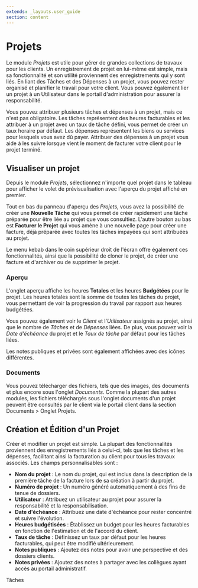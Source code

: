 ```yaml
---
extends: _layouts.user_guide
section: content
---
```


# Projets

Le module *Projets* est utile pour gérer de grandes collections de travaux pour les clients. Un enregistrement de projet en lui-même est simple, mais sa fonctionnalité et son utilité proviennent des enregistrements qui y sont liés. En liant des Tâches et des Dépenses à un projet, vous pouvez rester organisé et planifier le travail pour votre client. Vous pouvez également lier un projet à un Utilisateur dans le portail d'administration pour assurer la responsabilité.

Vous pouvez attribuer plusieurs tâches et dépenses à un projet, mais ce n'est pas obligatoire. Les tâches représentent des heures facturables et les attribuer à un projet avec un taux de tâche défini, vous permet de créer un taux horaire par défaut. Les dépenses représentent les biens ou services pour lesquels vous avez dû payer. Attribuer des dépenses à un projet vous aide à les suivre lorsque vient le moment de facturer votre client pour le projet terminé.

## Visualiser un projet

Depuis le module *Projets*, sélectionnez n'importe quel projet dans le tableau pour afficher le volet de prévisualisation avec l'aperçu du projet affiché en premier.

Tout en bas du panneau d'aperçu des *Projets*, vous avez la possibilité de créer une **Nouvelle Tâche** qui vous permet de créer rapidement une tâche préparée pour être liée au projet que vous consultiez. L'autre bouton au bas est **Facturer le Projet** qui vous amène à une nouvelle page pour créer une facture, déjà préparée avec toutes les tâches impayées qui sont attribuées au projet.

Le menu kebab dans le coin supérieur droit de l'écran offre également ces fonctionnalités, ainsi que la possibilité de cloner le projet, de créer une facture et d'archiver ou de supprimer le projet.

### Aperçu

L'onglet aperçu affiche les heures **Totales** et les heures **Budgétées** pour le projet. Les heures totales sont la somme de toutes les tâches du projet, vous permettant de voir la progression du travail par rapport aux heures budgétées.

Vous pouvez également voir le *Client* et l'*Utilisateur* assignés au projet, ainsi que le nombre de *Tâches* et de *Dépenses* liées. De plus, vous pouvez voir la *Date d'échéance* du projet et le *Taux de tâche* par défaut pour les tâches liées.

Les notes publiques et privées sont également affichées avec des icônes différentes.

### Documents

Vous pouvez télécharger des fichiers, tels que des images, des documents et plus encore sous l'onglet *Documents*. Comme la plupart des autres modules, les fichiers téléchargés sous l'onglet documents d'un projet peuvent être consultés par le client via le portail client dans la section Documents > Onglet Projets.

## Création et Édition d'un Projet

Créer et modifier un projet est simple. La plupart des fonctionnalités proviennent des enregistrements liés à celui-ci, tels que les tâches et les dépenses, facilitant ainsi la facturation au client pour tous les travaux associés. Les champs personnalisables sont :

- **Nom du projet** : Le nom du projet, qui est inclus dans la description de la première tâche de la facture lors de sa création à partir du projet.
- **Numéro de projet** : Un numéro généré automatiquement à des fins de tenue de dossiers.
- **Utilisateur** : Attribuez un utilisateur au projet pour assurer la responsabilité et la responsabilisation.
- **Date d'échéance** : Attribuez une date d'échéance pour rester concentré et suivre l'évolution.
- **Heures budgétisées** : Établissez un budget pour les heures facturables en fonction de l'estimation et de l'accord du client.
- **Taux de tâche** : Définissez un taux par défaut pour les heures facturables, qui peut être modifié ultérieurement.
- **Notes publiques** : Ajoutez des notes pour avoir une perspective et des dossiers clients.
- **Notes privées** : Ajoutez des notes à partager avec les collègues ayant accès au portail administratif.

<x-next url=/docs/tasks>Tâches</x-next>

